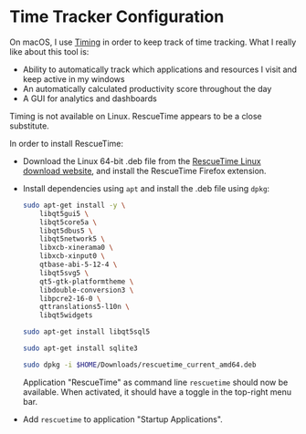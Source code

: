 # Time Tracker Configuration

On macOS, I use [Timing](https://timing.app) in order to keep track of time
tracking. What I really like about this tool is:

- Ability to automatically track which applications and resources I visit and
  keep active in my windows
- An automatically calculated productivity score throughout the day
- A GUI for analytics and dashboards

Timing is not available on Linux. RescueTime appears to be a close substitute.

In order to install RescueTime:

-   Download the Linux 64-bit .deb file from the [RescueTime Linux download
    website](https://www.rescuetime.com/download_linux), and install the
    RescueTime Firefox extension.

-   Install dependencies using `apt` and install the .deb file using `dpkg`:

    ```bash
    sudo apt-get install -y \
        libqt5gui5 \
        libqt5core5a \
        libqt5dbus5 \
        libqt5network5 \
        libxcb-xinerama0 \
        libxcb-xinput0 \
        qtbase-abi-5-12-4 \
        libqt5svg5 \
        qt5-gtk-platformtheme \
        libdouble-conversion3 \
        libpcre2-16-0 \
        qttranslations5-l10n \
        libqt5widgets

    sudo apt-get install libqt5sql5

    sudo apt-get install sqlite3

    sudo dpkg -i $HOME/Downloads/rescuetime_current_amd64.deb
    ```

    Application "RescueTime" as command line `rescuetime` should now be
    available. When activated, it should have a toggle in the top-right menu
    bar.

-   Add `rescuetime` to application "Startup Applications".
